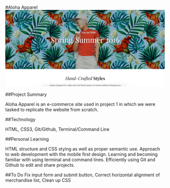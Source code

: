 #Aloha Apparel
![aloha screenshot](/images/aloha_screenshot.png)

##Project Summary

Aloha Apparel is an e-commerce site used in project 1 in which we were tasked to replicate the website from scratch.

##Technology

HTML, CSS3, Git/Github, Terminal/Command Line

##Personal Learning

HTML structure and CSS stying as well as proper semantic use. Approach to web development with the mobile first design. Learning and becoming familiar with using terminal and command lines. Efficiently using Git and Github to edit and share projects.

##To Do
Fix input form and submit button, Correct horizontal alignment of merchandise list, Clean up CSS

